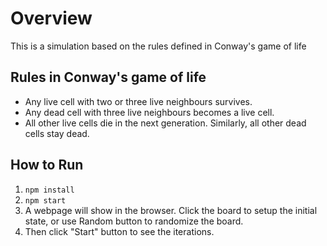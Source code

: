 # Overview
This is a simulation based on the rules defined in Conway's game of life

## Rules in Conway's game of life
* Any live cell with two or three live neighbours survives.
* Any dead cell with three live neighbours becomes a live cell.
* All other live cells die in the next generation. Similarly, all other dead cells stay dead.

## How to Run

1. `npm install`
2. `npm start`
3. A webpage will show in the browser. Click the board to setup the initial state, or use Random button to randomize the board.
4. Then click "Start" button to see the iterations.
  